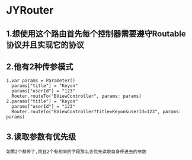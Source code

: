 # JYRouter


## 1.想使用这个路由首先每个控制器需要遵守Routable协议并且实现它的协议


## 2.他有2种传参模式  
	1.var params = Parameter()  
	  params["title"] = "Keyon"  
	  params["userId"] = "123"  
	  Router.routeTo("BViewController", params: params)  
	2.params["title"] = "Keyon"  
	  params["userId"] = "123"  
	  Router.routeTo("BViewController?title=Keyon&userId=123", params: params)  

## 3.读取参数有优先级
    如果2个都传了,而且2个有相同的字段那么会优先读取自身传进去的参数
